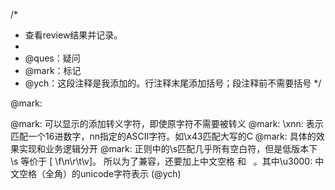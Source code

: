 /*
 * 查看review结果并记录。
 *
 * @ques：疑问
 * @mark：标记
 * @ych：这段注释是我添加的。行注释末尾添加括号；段注释前不需要括号
 */

@mark:

@mark: 可以显示的添加转义字符，即使原字符不需要被转义
@mark: \xnn: 表示匹配一个16进数字，nn指定的ASCII字符。如\x43匹配大写的C
@mark: 具体的效果实现和业务逻辑分开
@mark: 正则中的\s匹配几乎所有空白符，但是低版本下 \s 等价于 [ \f\n\r\t\v]。 所以为了兼容，还要加上中文空格 和 &nbsp; 。其中\u3000: 中文空格（全角）的unicode字符表示 (@ych)